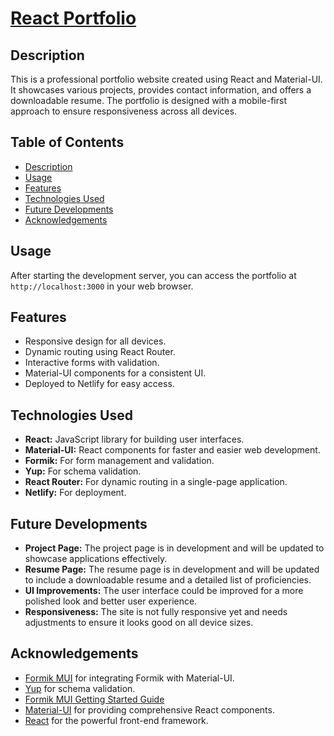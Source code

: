 # [React Portfolio](https://main--reyg-react-portfolio.netlify.app/)

## Description

This is a professional portfolio website created using React and Material-UI. It showcases various projects, provides contact information, and offers a downloadable resume. The portfolio is designed with a mobile-first approach to ensure responsiveness across all devices.

## Table of Contents

- [Description](#description)
- [Usage](#usage)
- [Features](#features)
- [Technologies Used](#technologies-used)
- [Future Developments](#future-developments)
- [Acknowledgements](#acknowledgements)

## Usage

After starting the development server, you can access the portfolio at `http://localhost:3000` in your web browser.

## Features

- Responsive design for all devices.
- Dynamic routing using React Router.
- Interactive forms with validation.
- Material-UI components for a consistent UI.
- Deployed to Netlify for easy access.

## Technologies Used

- **React:** JavaScript library for building user interfaces.
- **Material-UI:** React components for faster and easier web development.
- **Formik:** For form management and validation.
- **Yup:** For schema validation.
- **React Router:** For dynamic routing in a single-page application.
- **Netlify:** For deployment.

## Future Developments

- **Project Page:** The project page is in development and will be updated to showcase applications effectively.
- **Resume Page:** The resume page is in development and will be updated to include a downloadable resume and a detailed list of proficiencies.
- **UI Improvements:** The user interface could be improved for a more polished look and better user experience.
- **Responsiveness:** The site is not fully responsive yet and needs adjustments to ensure it looks good on all device sizes.

## Acknowledgements

- [Formik MUI](https://github.com/stackworx/formik-mui) for integrating Formik with Material-UI.
- [Yup](https://github.com/jquense/yup) for schema validation.
- [Formik MUI Getting Started Guide](https://stackworx.github.io/formik-mui/docs/guide/getting-started/)
- [Material-UI](https://mui.com/) for providing comprehensive React components.
- [React](https://reactjs.org/) for the powerful front-end framework.